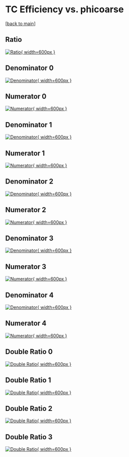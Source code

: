# TC Efficiency vs. phicoarse

[[back to main](./)]



## Ratio

[![Ratio](../mtv/var/TC_vtr_13_-1_eff_phicoarse.png){ width=600px }](../mtv/var/TC_vtr_13_-1_eff_phicoarse.pdf)

## Denominator 0

[![Denominator](../mtv/den/TC_vtr_13_-1_eff_phicoarse_den0.png){ width=600px }](../mtv/den/TC_vtr_13_-1_eff_phicoarse_den0.pdf)

## Numerator 0

[![Numerator](../mtv/num/TC_vtr_13_-1_eff_phicoarse_num0.png){ width=600px }](../mtv/num/TC_vtr_13_-1_eff_phicoarse_num0.pdf)

## Denominator 1

[![Denominator](../mtv/den/TC_vtr_13_-1_eff_phicoarse_den1.png){ width=600px }](../mtv/den/TC_vtr_13_-1_eff_phicoarse_den1.pdf)

## Numerator 1

[![Numerator](../mtv/num/TC_vtr_13_-1_eff_phicoarse_num1.png){ width=600px }](../mtv/num/TC_vtr_13_-1_eff_phicoarse_num1.pdf)

## Denominator 2

[![Denominator](../mtv/den/TC_vtr_13_-1_eff_phicoarse_den2.png){ width=600px }](../mtv/den/TC_vtr_13_-1_eff_phicoarse_den2.pdf)

## Numerator 2

[![Numerator](../mtv/num/TC_vtr_13_-1_eff_phicoarse_num2.png){ width=600px }](../mtv/num/TC_vtr_13_-1_eff_phicoarse_num2.pdf)

## Denominator 3

[![Denominator](../mtv/den/TC_vtr_13_-1_eff_phicoarse_den3.png){ width=600px }](../mtv/den/TC_vtr_13_-1_eff_phicoarse_den3.pdf)

## Numerator 3

[![Numerator](../mtv/num/TC_vtr_13_-1_eff_phicoarse_num3.png){ width=600px }](../mtv/num/TC_vtr_13_-1_eff_phicoarse_num3.pdf)

## Denominator 4

[![Denominator](../mtv/den/TC_vtr_13_-1_eff_phicoarse_den4.png){ width=600px }](../mtv/den/TC_vtr_13_-1_eff_phicoarse_den4.pdf)

## Numerator 4

[![Numerator](../mtv/num/TC_vtr_13_-1_eff_phicoarse_num4.png){ width=600px }](../mtv/num/TC_vtr_13_-1_eff_phicoarse_num4.pdf)

## Double Ratio 0

[![Double Ratio](../mtv/ratio/TC_vtr_13_-1_eff_phicoarse_ratio0.png){ width=600px }](../mtv/ratio/TC_vtr_13_-1_eff_phicoarse_ratio0.pdf)

## Double Ratio 1

[![Double Ratio](../mtv/ratio/TC_vtr_13_-1_eff_phicoarse_ratio1.png){ width=600px }](../mtv/ratio/TC_vtr_13_-1_eff_phicoarse_ratio1.pdf)

## Double Ratio 2

[![Double Ratio](../mtv/ratio/TC_vtr_13_-1_eff_phicoarse_ratio2.png){ width=600px }](../mtv/ratio/TC_vtr_13_-1_eff_phicoarse_ratio2.pdf)

## Double Ratio 3

[![Double Ratio](../mtv/ratio/TC_vtr_13_-1_eff_phicoarse_ratio3.png){ width=600px }](../mtv/ratio/TC_vtr_13_-1_eff_phicoarse_ratio3.pdf)


